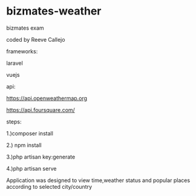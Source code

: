 # bizmates-weather
 bizmates exam
 
 coded by Reeve Callejo
 
 frameworks:
 
 laravel
 
 vuejs
 
 api:
 
  https://api.openweathermap.org
  
  https://api.foursquare.com/

steps: 

1.)composer install

2.) npm install

3.)php artisan key:generate

4.)php artisan serve


 Application was designed to view time,weather status and popular places according to selected city/country
